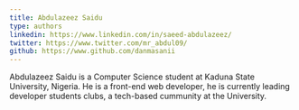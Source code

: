 ```yaml
---
title: Abdulazeez Saidu
type: authors
linkedin: https://www.linkedin.com/in/saeed-abdulazeez/
twitter: https://www.twitter.com/mr_abdul09/
github: https://www.github.com/danmasanii
---
```

Abdulazeez Saidu is a Computer Science student at Kaduna State University, Nigeria. He is a front-end web developer, he is currently leading developer students clubs, a tech-based cummunity  at the University.
